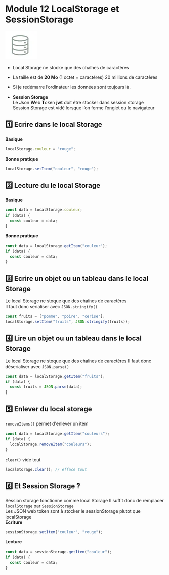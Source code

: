 # Module 12 LocalStorage et SessionStorage

<img src="../../img/db.webp" width="100">  
  
- Local Storage ne stocke que des chaînes de caractères  
- La taille est de **20 Mo** (1 octet = caractères) 20 millions de caractères    
- Si je redémarre l’ordinateur les données sont toujours là.

- **Session Storage**  
  Le **J**son **W**eb **T**oken **jwt** doit être stocker dans session storage  
  Session Storage est vidé lorsque l’on ferme l’onglet ou le navigateur

## :one: Ecrire dans le local Storage

**Basique**

```js
localStorage.couleur = "rouge";
```

**Bonne pratique**

```js
localStorage.setItem("couleur", "rouge");
```

## :two: Lecture du le local Storage

**Basique**

```js
const data = localStorage.couleur;
if (data) {
  const couleur = data;
}
```

**Bonne pratique**

```js
const data = localStorage.getItem("couleur");
if (data) {
  const couleur = data;
}
```

## :three: Ecrire un objet ou un tableau dans le local Storage

Le local Storage ne stoque que des chaînes de caractères  
Il faut donc serialiser avec <code>JSON.stringify()</code>

```js
const fruits = ["pomme", "poire", "cerise"];
localStorage.setItem("fruits", JSON.stringify(fruits));
```

## :four: Lire un objet ou un tableau dans le local Storage

Le local Storage ne stoque que des chaînes de caractères
Il faut donc déserialiser avec <code>JSON.parse()</code>

```js
const data = localStorage.getItem("fruits");
if (data) {
  const fruits = JSON.parse(data);
}
```

## :five: Enlever du local storage

<code>removeItems()</code> permet d'enlever un item

```js
const data = localStorage.getItem("couleurs");
if (data) {
  localStorage.removeItem("couleurs");
}
```

<code>clear()</code> vide tout

```js
localStorage.clear(); // efface tout
```

## :six: Et Session Storage ?

Session storage fonctionne comme local Storage
Il suffit donc de remplacer <code>localStorage</code> par <code>SessionStorage</code>  
Les JSON web token sont à stocker le sessionStorage plutot que localStorage  
**Ecriture**

```js
sessionStorage.setItem("couleur", "rouge");
```

**Lecture**

```js
const data = sessionStorage.getItem("couleur");
if (data) {
  const couleur = data;
}
```
